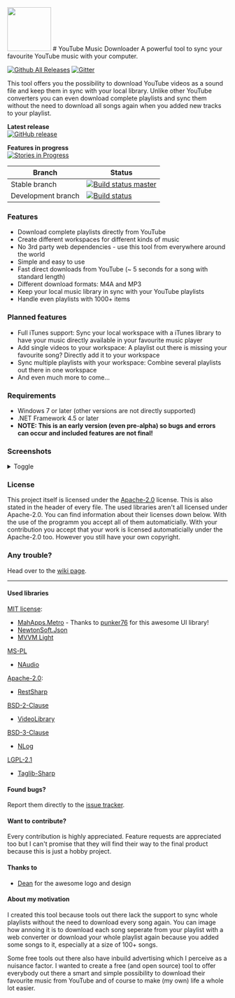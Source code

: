 <img src="https://github.com/chris579/YTMusicDownloader/blob/master/src/YTMusicDownloader/Resources/logo_black.png?raw=true" width="100" height="100" />
# YouTube Music Downloader
A powerful tool to sync your favourite YouTube music with your computer.

[![Github All Releases](https://img.shields.io/github/downloads/chris579/YTMusicDownloader/total.svg)](https://github.com/chris579/YTMusicDownloader/releases)
[![Gitter](https://badges.gitter.im/gitterHQ/gitter.svg)](https://gitter.im/YTMusicDownloader/Main)

This tool offers you the possibility to download YouTube videos as a sound file and keep them in sync with your local library.
Unlike other YouTube converters you can even download complete playlists and sync them without the need to download all songs again when you added new tracks to your playlist.

**Latest release**  
[![GitHub release](https://img.shields.io/github/release/chris579/YTMusicDownloader.svg)](https://github.com/chris579/YTMusicDownloader/releases)  

**Features in progress**  
[![Stories in Progress](https://badge.waffle.io/chris579/YTMusicDownloader.svg?label=in%20progress&title=In%20Progress)](http://waffle.io/chris579/YTMusicDownloader)

| Branch | Status |
| --- | --- |
| Stable branch | [![Build status master](https://ci.appveyor.com/api/projects/status/ppfs8sdxn16l62af/branch/master?svg=true)](https://ci.appveyor.com/project/chris579/ytmusicdownloader) |
| Development branch | [![Build status](https://ci.appveyor.com/api/projects/status/ppfs8sdxn16l62af/branch/development?svg=true)](https://ci.appveyor.com/project/chris579/ytmusicdownloader) |

### Features
- Download complete playlists directly from YouTube
- Create different workspaces for different kinds of music
- No 3rd party web dependencies - use this tool from everywhere around the world
- Simple and easy to use
- Fast direct downloads from YouTube (~ 5 seconds for a song with standard length)
- Different download formats: M4A and MP3
- Keep your local music library in sync with your YouTube playlists
- Handle even playlists with 1000+ items


### Planned features
- Full iTunes support: Sync your local workspace with a iTunes library to have your music directly available in your favourite music player
- Add single videos to your workspace: A playlist out there is missing your favourite song? Directly add it to your workspace
- Sync multiple playlists with your workspace: Combine several playlists out there in one workspace
- And even much more to come...


### Requirements
- Windows 7 or later (other versions are not directly supported)
- .NET Framework 4.5 or later
- **NOTE: This is an early version (even pre-alpha) so bugs and errors can occur and included features are not final!**

### Screenshots
<details>
  <summary>Toggle</summary>
  ![Main page](https://cloud.githubusercontent.com/assets/6552521/20685186/ab371c00-b5b3-11e6-8fe7-6b1ae87b57e0.png)
   
  ![Workspace view](https://cloud.githubusercontent.com/assets/6552521/20685216/ceed7aea-b5b3-11e6-8bc8-adc1c2ba542e.png)
  
  ![Updater](https://cloud.githubusercontent.com/assets/6552521/20685261/02161fe4-b5b4-11e6-8a6b-c068d1631d0f.png)
 
  ![Settings tab](https://cloud.githubusercontent.com/assets/6552521/20685274/0f7e197a-b5b4-11e6-9a10-aff112dae971.png)
  
</details>

### License
This project itself is licensed under the [Apache-2.0](https://opensource.org/licenses/Apache-2.0) license. This is also stated in the header of every file.
The used libraries aren't all licensed under Apache-2.0. You can find information about their licenses down below. With the use of the programm you accept all of them automaticially.
With your contribution you accept that your work is licensed automaticially under the Apache-2.0 too. However you still have your own copyright.

### Any trouble?
Head over to the [wiki page](https://github.com/chris579/YTMusicDownloader/wiki).

___

#### Used libraries
[MIT license](https://opensource.org/licenses/MIT):
- [MahApps.Metro](https://github.com/MahApps/MahApps.Metro) - Thanks to [punker76](https://github.com/punker76) for this awesome UI library!
- [NewtonSoft.Json](https://github.com/JamesNK/Newtonsoft.Json)
- [MVVM Light](https://mvvmlight.codeplex.com/)

[MS-PL](https://opensource.org/licenses/MS-PL)
- [NAudio](https://github.com/naudio/NAudio)

[Apache-2.0](https://opensource.org/licenses/Apache-2.0):
- [RestSharp](https://github.com/restsharp/RestSharp)

[BSD-2-Clause](https://opensource.org/licenses/BSD-2-Clause)
- [VideoLibrary](https://github.com/jamesqo/libvideo)

[BSD-3-Clause](https://github.com/NLog/NLog)
- [NLog](https://github.com/NLog/NLog)

[LGPL-2.1](https://www.gnu.org/licenses/old-licenses/lgpl-2.1.en.html)
- [Taglib-Sharp](https://github.com/mono/taglib-sharp)

#### Found bugs?
Report them directly to the [issue tracker](https://github.com/chris579/YTMusicDownloader/issues).


#### Want to contribute?
Every contribution is highly appreciated. Feature requests are appreciated too but I can't promise that they will find their way to the final product because this is just a hobby project.

#### Thanks to
- [Dean](https://www.youtube.com/channel/UCBammpwwTteR-Ej5Kv0aHZA) for the awesome logo and design


#### About my motivation
I created this tool because tools out there lack the support to sync whole playlists without the need to download every song again.
You can image how annoing it is to download each song seperate from your playlist with a web converter or download your whole playlist again because you added some songs to it,
especially at a size of 100+ songs.

Some free tools out there also have inbuild advertising which I perceive as a nuisance factor.
I wanted to create a free (and open source) tool to offer everybody out there a smart and simple possibility to download their favourite music from YouTube
and of course to make (my own) life a whole lot easier.
